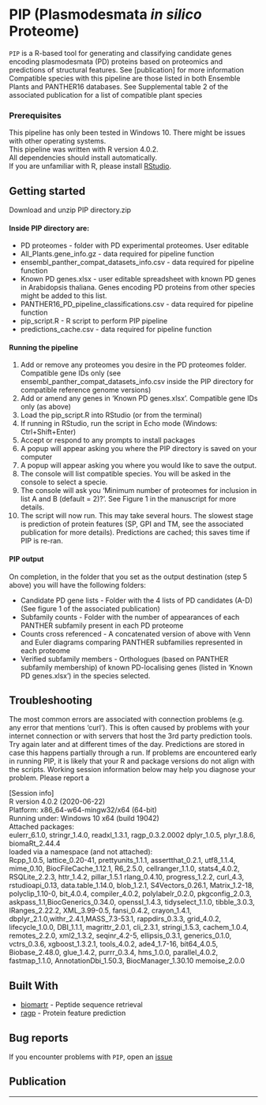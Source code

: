 # PIP (Plasmodesmata *in silico* Proteome)
`PIP` is a R-based tool for generating and classifying candidate genes encoding plasmodesmata (PD) proteins based on proteomics and predictions of structural features. See [publication] for more information  
Compatible species with this pipeline are those listed in both Ensemble Plants and PANTHER16 databases. See Supplemental table 2 of the associated publication for a list of compatible plant species  
### Prerequisites
This pipeline has only been tested in Windows 10. There might be issues with other operating systems.  
This pipeline was written with R version 4.0.2.  
All dependencies should install automatically.  
If you are unfamiliar with R, please install [RStudio](https://rstudio.com/products/rstudio/download/).  
## Getting started
Download and unzip PIP directory.zip
#### Inside PIP directory are:  
- PD proteomes - folder with PD experimental proteomes. User editable  
- All_Plants.gene_info.gz - data required for pipeline function  
- ensembl_panther_compat_datasets_info.csv - data required for pipeline function  
- Known PD genes.xlsx   - user editable spreadsheet with known PD genes in Arabidopsis thaliana. Genes encoding PD proteins from other species might be added to this list.  
- PANTHER16_PD_pipeline_classifications.csv - data required for pipeline function  
- pip_script.R - R script to perform PIP pipeline  
- predictions_cache.csv - data required for pipeline function  
#### Running the pipeline
1.	Add or remove any proteomes you desire in the PD proteomes folder. Compatible gene IDs only (see ensembl_panther_compat_datasets_info.csv inside the PIP directory for compatible reference genome versions)  
2.	Add or amend any genes in ‘Known PD genes.xlsx’.  Compatible gene IDs only (as above)  
3.	Load the pip_script.R into RStudio (or from the terminal)  
4.	If running in RStudio, run the script in Echo mode (Windows: Ctrl+Shift+Enter)  
5.	Accept or respond to any prompts to install packages  
6.	A popup will appear asking you where the PIP directory is saved on your computer  
7.	A popup will appear asking you where you would like to save the output.  
8.	The console will list compatible species. You will be asked in the console to select a specie.
9.	The console will ask you ‘Minimum number of proteomes for inclusion in list A and B (default = 2)?’. See Figure 1 in the manuscript for more details.  
10.	The script will now run. This may take several hours. The slowest stage is prediction of protein features (SP, GPI and TM, see the associated publication for more details). Predictions are cached; this saves time if PIP is re-ran.   
#### PIP output
On completion, in the folder that you set as the output destination (step 5 above) you will have the following folders:  
- Candidate PD gene lists - Folder with the 4 lists of PD candidates (A-D) (See figure 1 of the associated publication)  
- Subfamily counts - Folder with the number of appearances of each PANTHER subfamily present in each PD proteome  
- Counts cross referenced - A concatenated version of above with Venn and Euler diagrams comparing PANTHER subfamilies represented in each proteome  
- Verified subfamily members - Orthologues (based on PANTHER subfamily membership) of known PD-localising genes (listed in ‘Known PD genes.xlsx’) in the species selected.   
## Troubleshooting
The most common errors are associated with connection problems (e.g. any error that mentions ‘curl’). This is often caused by problems with your internet connection or with servers that host the 3rd party prediction tools. Try again later and at different times of the day. Predictions are stored in case this happens partially through a run.
If problems are encountered early in running PIP, it is likely that your R and package versions do not align with the scripts. Working session information below may help you diagnose your problem. Please report a

[Session info]  
R version 4.0.2 (2020-06-22)  
Platform: x86_64-w64-mingw32/x64 (64-bit)  
Running under: Windows 10 x64 (build 19042)  
Attached packages:  
eulerr_6.1.0, stringr_1.4.0, readxl_1.3.1, ragp_0.3.2.0002 dplyr_1.0.5, plyr_1.8.6, biomaRt_2.44.4   
loaded via a namespace (and not attached):  
Rcpp_1.0.5, lattice_0.20-41, prettyunits_1.1.1, assertthat_0.2.1, utf8_1.1.4, mime_0.10, BiocFileCache_1.12.1, R6_2.5.0, cellranger_1.1.0, stats4_4.0.2, RSQLite_2.2.3, httr_1.4.2, pillar_1.5.1         rlang_0.4.10, progress_1.2.2, curl_4.3, rstudioapi_0.13, data.table_1.14.0, blob_1.2.1, S4Vectors_0.26.1, Matrix_1.2-18, polyclip_1.10-0, bit_4.0.4, compiler_4.0.2, polylabelr_0.2.0, pkgconfig_2.0.3, askpass_1.1,BiocGenerics_0.34.0, openssl_1.4.3, tidyselect_1.1.0, tibble_3.0.3, IRanges_2.22.2, XML_3.99-0.5, fansi_0.4.2, crayon_1.4.1, dbplyr_2.1.0,withr_2.4.1,MASS_7.3-53.1, rappdirs_0.3.3, grid_4.0.2, lifecycle_1.0.0, DBI_1.1.1, magrittr_2.0.1, cli_2.3.1, stringi_1.5.3, cachem_1.0.4, remotes_2.2.0, xml2_1.3.2, seqinr_4.2-5, ellipsis_0.3.1, generics_0.1.0, vctrs_0.3.6, xgboost_1.3.2.1, tools_4.0.2, ade4_1.7-16, bit64_4.0.5, Biobase_2.48.0, glue_1.4.2, purrr_0.3.4, hms_1.0.0, parallel_4.0.2, fastmap_1.1.0, AnnotationDbi_1.50.3, BiocManager_1.30.10  memoise_2.0.0       


## Built With

* [biomartr](https://github.com/ropensci/biomartr) - Peptide sequence retrieval
* [ragp](https://github.com/missuse/ragp) - Protein feature prediction

## Bug reports
If you encounter problems with `PIP`, open an [issue](https://github.com/PhilPlantMan/PIP/issues)

## Publication

**********
